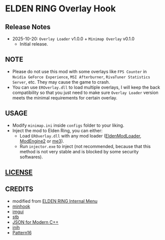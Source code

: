 # ELDEN RING Overlay Hook

## Release Notes
* 2025-10-20: `Overlay Loader` v1.0.0 + `Minimap Overlay` v0.1.0
  + Initial release.

## NOTE
* Please do not use this mod with some overlays like `FPS Counter` in `Nvidia GeForce Experience`, `MSI Afterburner`, `RivaTuner Statistics Server`, etc. They may cause the game to crash.
* You can use `EROverlay.dll` to load multiple overlays, I will keep the back compatibility so that you just need to make sure `Overlay Loader` version meets the minimal requirements for certain overlay.

## USAGE
* Modify `minimap.ini` inside `configs` folder to your liking.
* Inject the mod to Elden Ring, you can either:
  + Load `EROverlay.dll` with any mod loader ([EldenModLoader](https://www.nexusmods.com/eldenring/mods/117), [ModEngine2](https://github.com/soulsmods/ModEngine2) or [me3](https://github.com/garyttierney/me3)).
  + Run `injector.exe` to inject (not recommended, because that this method is not very stable and is blocked by some security softwares).

## [LICENSE](https://github.com/soarqin/EROverlay/blob/master/LICENSE)

## CREDITS
* modified from [ELDEN RING Internal Menu](https://github.com/NightFyre/ELDENRING-INTERNAL)
* [minhook](https://github.com/TsudaKageyu/minhook)
* [imgui](https://github.com/ocornut/imgui)
* [stb](https://github.com/nothings/stb)
* [JSON for Modern C++](https://github.com/nlohmann/json)
* [inih](https://github.com/benhoyt/inih)
* [Pattern16](https://github.com/Dasaav-dsv/Pattern16)
